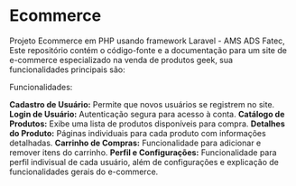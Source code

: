 # Ecommerce
Projeto Ecommerce em PHP usando framework Laravel - AMS ADS Fatec, Este repositório contém o código-fonte e a documentação para um site de e-commerce especializado na venda de produtos geek, sua funcionalidades principais são: </n></n>

Funcionalidades:</n></n>

<strong>Cadastro de Usuário:</strong> Permite que novos usuários se registrem no site.</n></n>
<strong>Login de Usuário:</strong> Autenticação segura para acesso à conta.</n></n>
<strong>Catálogo de Produtos:</strong> Exibe uma lista de produtos disponíveis para compra.</n></n>
<strong>Detalhes do Produto:</strong> Páginas individuais para cada produto com informações detalhadas.</n></n>
<strong>Carrinho de Compras:</strong> Funcionalidade para adicionar e remover itens do carrinho.</n></n>
<strong>Perfil e Configurações:</strong> Funcionalidade para perfil indivisual de cada usuário, além de configurações e explicação de funcionalidades gerais do e-commerce.



